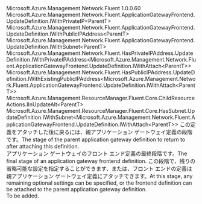 <Type Name="IWithAttach&lt;ParentT&gt;" FullName="Microsoft.Azure.Management.Network.Fluent.ApplicationGatewayFrontend.UpdateDefinition.IWithAttach&lt;ParentT&gt;">
  <TypeSignature Language="C#" Value="public interface IWithAttach&lt;ParentT&gt; : Microsoft.Azure.Management.Network.Fluent.ApplicationGatewayFrontend.UpdateDefinition.IWithPrivateIP&lt;ParentT&gt;, Microsoft.Azure.Management.Network.Fluent.ApplicationGatewayFrontend.UpdateDefinition.IWithPublicIPAddress&lt;ParentT&gt;, Microsoft.Azure.Management.Network.Fluent.ApplicationGatewayFrontend.UpdateDefinition.IWithSubnet&lt;ParentT&gt;, Microsoft.Azure.Management.Network.Fluent.HasPrivateIPAddress.UpdateDefinition.IWithPrivateIPAddress&lt;Microsoft.Azure.Management.Network.Fluent.ApplicationGatewayFrontend.UpdateDefinition.IWithAttach&lt;ParentT&gt;&gt;, Microsoft.Azure.Management.Network.Fluent.HasPublicIPAddress.UpdateDefinition.IWithExistingPublicIPAddress&lt;Microsoft.Azure.Management.Network.Fluent.ApplicationGatewayFrontend.UpdateDefinition.IWithAttach&lt;ParentT&gt;&gt;, Microsoft.Azure.Management.ResourceManager.Fluent.Core.ChildResourceActions.IInUpdateAlt&lt;ParentT&gt;, Microsoft.Azure.Management.ResourceManager.Fluent.Core.HasSubnet.UpdateDefinition.IWithSubnet&lt;Microsoft.Azure.Management.Network.Fluent.ApplicationGatewayFrontend.UpdateDefinition.IWithAttach&lt;ParentT&gt;&gt;" />
  <TypeSignature Language="ILAsm" Value=".class public interface auto ansi abstract IWithAttach`1&lt;ParentT&gt; implements class Microsoft.Azure.Management.Network.Fluent.ApplicationGatewayFrontend.UpdateDefinition.IWithPrivateIP`1&lt;!ParentT&gt;, class Microsoft.Azure.Management.Network.Fluent.ApplicationGatewayFrontend.UpdateDefinition.IWithPublicIPAddress`1&lt;!ParentT&gt;, class Microsoft.Azure.Management.Network.Fluent.ApplicationGatewayFrontend.UpdateDefinition.IWithSubnet`1&lt;!ParentT&gt;, class Microsoft.Azure.Management.Network.Fluent.HasPrivateIPAddress.UpdateDefinition.IWithPrivateIPAddress`1&lt;class Microsoft.Azure.Management.Network.Fluent.ApplicationGatewayFrontend.UpdateDefinition.IWithAttach`1&lt;!ParentT&gt;&gt;, class Microsoft.Azure.Management.Network.Fluent.HasPublicIPAddress.UpdateDefinition.IWithExistingPublicIPAddress`1&lt;class Microsoft.Azure.Management.Network.Fluent.ApplicationGatewayFrontend.UpdateDefinition.IWithAttach`1&lt;!ParentT&gt;&gt;, class Microsoft.Azure.Management.ResourceManager.Fluent.Core.ChildResourceActions.IInUpdateAlt`1&lt;!ParentT&gt;, class Microsoft.Azure.Management.ResourceManager.Fluent.Core.HasSubnet.UpdateDefinition.IWithSubnet`1&lt;class Microsoft.Azure.Management.Network.Fluent.ApplicationGatewayFrontend.UpdateDefinition.IWithAttach`1&lt;!ParentT&gt;&gt;" />
  <TypeSignature Language="DocId" Value="T:Microsoft.Azure.Management.Network.Fluent.ApplicationGatewayFrontend.UpdateDefinition.IWithAttach`1" />
  <TypeSignature Language="VB.NET" Value="Public Interface IWithAttach(Of ParentT)&#xA;Implements IInUpdateAlt(Of ParentT), IWithExistingPublicIPAddress(Of IWithAttach(Of ParentT)), IWithPrivateIP(Of ParentT), IWithPrivateIPAddress(Of IWithAttach(Of ParentT)), IWithPublicIPAddress(Of ParentT), IWithSubnet(Of IWithAttach(Of ParentT)), IWithSubnet(Of ParentT)" />
  <TypeSignature Language="F#" Value="type IWithAttach&lt;'ParentT&gt; = interface&#xA;    interface IInUpdateAlt&lt;'ParentT&gt;&#xA;    interface IWithPublicIPAddress&lt;'ParentT&gt;&#xA;    interface IWithExistingPublicIPAddress&lt;IWithAttach&lt;'ParentT&gt;&gt;&#xA;    interface IWithSubnet&lt;'ParentT&gt;&#xA;    interface IWithSubnet&lt;IWithAttach&lt;'ParentT&gt;&gt;&#xA;    interface IWithPrivateIP&lt;'ParentT&gt;&#xA;    interface IWithPrivateIPAddress&lt;IWithAttach&lt;'ParentT&gt;&gt;" />
  <AssemblyInfo>
    <AssemblyName>Microsoft.Azure.Management.Network.Fluent</AssemblyName>
    <AssemblyVersion>1.0.0.60</AssemblyVersion>
  </AssemblyInfo>
  <TypeParameters>
    <TypeParameter Name="ParentT" />
  </TypeParameters>
  <Interfaces>
    <Interface>
      <InterfaceName>Microsoft.Azure.Management.Network.Fluent.ApplicationGatewayFrontend.UpdateDefinition.IWithPrivateIP&lt;ParentT&gt;</InterfaceName>
    </Interface>
    <Interface>
      <InterfaceName>Microsoft.Azure.Management.Network.Fluent.ApplicationGatewayFrontend.UpdateDefinition.IWithPublicIPAddress&lt;ParentT&gt;</InterfaceName>
    </Interface>
    <Interface>
      <InterfaceName>Microsoft.Azure.Management.Network.Fluent.ApplicationGatewayFrontend.UpdateDefinition.IWithSubnet&lt;ParentT&gt;</InterfaceName>
    </Interface>
    <Interface>
      <InterfaceName>Microsoft.Azure.Management.Network.Fluent.HasPrivateIPAddress.UpdateDefinition.IWithPrivateIPAddress&lt;Microsoft.Azure.Management.Network.Fluent.ApplicationGatewayFrontend.UpdateDefinition.IWithAttach&lt;ParentT&gt;&gt;</InterfaceName>
    </Interface>
    <Interface>
      <InterfaceName>Microsoft.Azure.Management.Network.Fluent.HasPublicIPAddress.UpdateDefinition.IWithExistingPublicIPAddress&lt;Microsoft.Azure.Management.Network.Fluent.ApplicationGatewayFrontend.UpdateDefinition.IWithAttach&lt;ParentT&gt;&gt;</InterfaceName>
    </Interface>
    <Interface>
      <InterfaceName>Microsoft.Azure.Management.ResourceManager.Fluent.Core.ChildResourceActions.IInUpdateAlt&lt;ParentT&gt;</InterfaceName>
    </Interface>
    <Interface>
      <InterfaceName>Microsoft.Azure.Management.ResourceManager.Fluent.Core.HasSubnet.UpdateDefinition.IWithSubnet&lt;Microsoft.Azure.Management.Network.Fluent.ApplicationGatewayFrontend.UpdateDefinition.IWithAttach&lt;ParentT&gt;&gt;</InterfaceName>
    </Interface>
  </Interfaces>
  <Docs>
    <typeparam name="ParentT"><span data-ttu-id="60a6b-101">この定義をアタッチした後に戻るには、親アプリケーション ゲートウェイ定義の段階です。</span><span class="sxs-lookup"><span data-stu-id="60a6b-101">The stage of the parent application gateway definition to return to after attaching this definition.</span></span></typeparam>
    <summary>
            <span data-ttu-id="60a6b-102">アプリケーション ゲートウェイのフロント エンド定義の最終段階です。</span><span class="sxs-lookup"><span data-stu-id="60a6b-102">The final stage of an application gateway frontend definition.</span></span>
            <span data-ttu-id="60a6b-103">この段階で、残りの省略可能な設定を指定することができます、または、フロント エンドの定義は親アプリケーション ゲートウェイ定義にアタッチできます。</span><span class="sxs-lookup"><span data-stu-id="60a6b-103">At this stage, any remaining optional settings can be specified, or the frontend definition can be attached to the parent application gateway definition.</span></span>
            </summary>
    <remarks>To be added.</remarks>
  </Docs>
  <Members />
</Type>